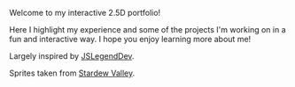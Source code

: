Welcome to my interactive 2.5D portfolio! 

Here I highlight my experience and some of the projects I'm working on in a fun and interactive way. I hope you enjoy learning more about me!

Largely inspired by [JSLegendDev](https://github.com/JSLegendDev/2d-portfolio-kaboom).

Sprites taken from [Stardew Valley](https://www.spriters-resource.com/pc_computer/stardewvalley/).
